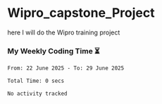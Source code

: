 # Wipro_capstone_Project
 here I will do the Wipro training project 


### My Weekly Coding Time ⏳
<!--START_SECTION:waka-->

```txt
From: 22 June 2025 - To: 29 June 2025

Total Time: 0 secs

No activity tracked
```

<!--END_SECTION:waka-->
